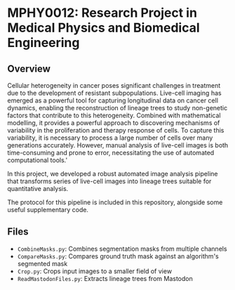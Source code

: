 # MPHY0012: Research Project in Medical Physics and Biomedical Engineering 

## Overview
Cellular heterogeneity in cancer poses significant challenges in treatment due to the development of resistant subpopulations. Live-cell imaging has emerged as a powerful tool for capturing longitudinal data on cancer cell dynamics, enabling the reconstruction of lineage trees to study non-genetic factors that contribute to this heterogeneity. Combined with mathematical modelling, it provides a powerful approach to discovering mechanisms of variability in the proliferation and therapy response of cells. To capture this variability, it is necessary to process a large number of cells over many generations accurately. However, manual analysis of live-cell images is both time-consuming and prone to error, necessitating the use of automated computational tools.'

In this project, we developed a robust automated image analysis pipeline that transforms series of live-cell images into lineage trees suitable for quantitative analysis.

The protocol for this pipeline is included in this repository, alongside some useful supplementary code.

## Files

- `CombineMasks.py`: Combines segmentation masks from multiple channels
- `CompareMasks.py`: Compares ground truth mask against an algorithm's segmented mask
- `Crop.py`: Crops input images to a smaller field of view
- `ReadMastodonFiles.py`: Extracts lineage trees from Mastodon

